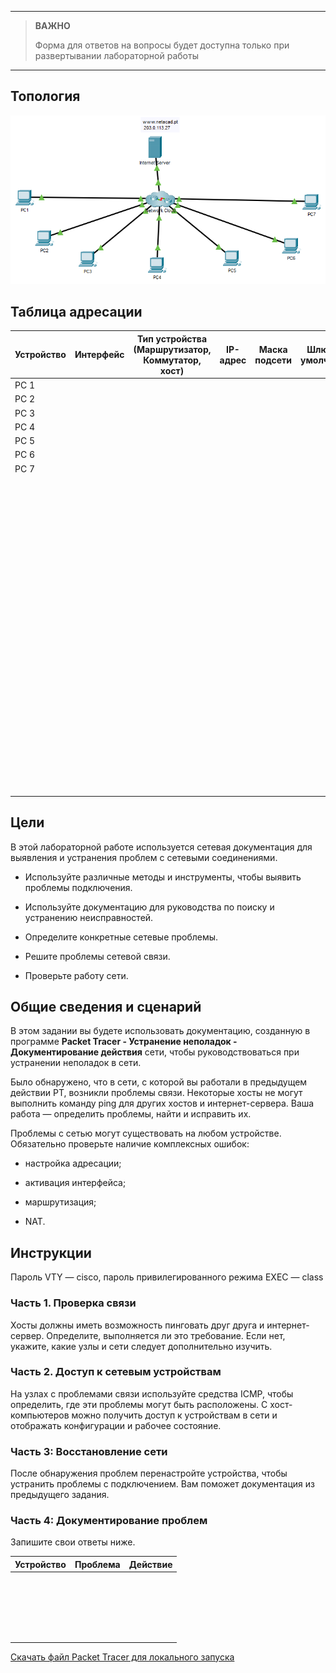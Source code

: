 
---

> **ВАЖНО**
> 
> Форма для ответов на вопросы будет доступна только при развертывании лабораторной работы 

---

## Топология

![](./assets/topology.png)

## Таблица адресации

| Устройство | Интерфейс | Тип устройства<br>(Маршрутизатор, Коммутатор, хост) | IP-адрес | Маска подсети | Шлюз по умолчанию |
|--------|-----|------|---|---|---|
| PC 1   |     |      |   |   |   |
| PC 2   |     |      |   |   |   |
| PC 3   |     |      |   |   |   |
| PC 4   |     |      |   |   |   |
| PC 5   |     |      |   |   |   |
| PC 6   |     |      |   |   |   |
| PC 7   |     |      |   |   |   |
| &nbsp; |     |      |   |   |   |
| &nbsp; |     |      |   |   |   |
| &nbsp; |     |      |   |   |   |
| &nbsp; |     |      |   |   |   |
| &nbsp; |     |      |   |   |   |
| &nbsp; |     |      |   |   |   |
| &nbsp; |     |      |   |   |   |
| &nbsp; |     |      |   |   |   |
| &nbsp; |     |      |   |   |   |
| &nbsp; |     |      |   |   |   |
| &nbsp; |     |      |   |   |   |
| &nbsp; |     |      |   |   |   |
| &nbsp; |     |      |   |   |   |
| &nbsp; |     |      |   |   |   |
| &nbsp; |     |      |   |   |   |
| &nbsp; |     |      |   |   |   |
| &nbsp; |     |      |   |   |   |
| &nbsp; |     |      |   |   |   |
| &nbsp; |     |      |   |   |   |
| &nbsp; |     |      |   |   |   |
| &nbsp; |     |      |   |   |   |
| &nbsp; |     |      |   |   |   |
| &nbsp; |     |      |   |   |   |

## Цели

В этой лабораторной работе используется сетевая документация для выявления и устранения проблем с сетевыми соединениями.

-   Используйте различные методы и инструменты, чтобы выявить проблемы подключения.

-   Используйте документацию для руководства по поиску и устранению неисправностей.

-   Определите конкретные сетевые проблемы.

-   Решите проблемы сетевой связи.

-   Проверьте работу сети.

## Общие сведения и сценарий

В этом задании вы будете использовать документацию, созданную в программе **Packet Tracer - Устранение неполадок - Документирование действия** сети, чтобы руководствоваться при устранении неполадок в сети.

Было обнаружено, что в сети, с которой вы работали в предыдущем действии PT, возникли проблемы связи. Некоторые хосты не могут выполнить команду ping для других хостов и интернет-сервера. Ваша работа — определить проблемы, найти и исправить их.

Проблемы с сетью могут существовать на любом устройстве. Обязательно проверьте наличие комплексных ошибок:

-   настройка адресации;

-   активация интерфейса;

-   маршрутизация;

-   NAT.

## Инструкции

Пароль VTY — cisco, пароль привилегированного режима EXEC — class

### Часть 1. Проверка связи

Хосты должны иметь возможность пинговать друг друга и интернет-сервер. Определите, выполняется ли это требование. Если нет, укажите, какие узлы и сети следует дополнительно изучить.

### Часть 2. Доступ к сетевым устройствам

На узлах c проблемами связи используйте средства ICMP, чтобы определить, где эти проблемы могут быть расположены. С хост-компьютеров можно получить доступ к устройствам в сети и отображать конфигурации и рабочее состояние.

### Часть 3: Восстановление сети

После обнаружения проблем перенастройте устройства, чтобы устранить проблемы с подключением. Вам поможет документация из предыдущего задания.

### Часть 4: Документирование проблем

Запишите свои ответы ниже.

| Устройство | Проблема | Действие |
|------------|----------|----------|
| &nbsp;     |          |          |
| &nbsp;     |          |          |
| &nbsp;     |          |          |
| &nbsp;     |          |          |
| &nbsp;     |          |          |

[Скачать файл Packet Tracer для локального запуска](./assets/12.6.2-lab.pka)
